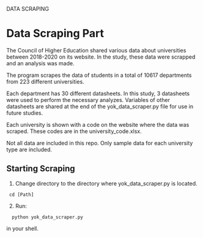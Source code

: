 DATA SCRAPING
# Data Scraping Part
The Council of Higher Education shared various data about universities between 2018-2020 on its website. In the study, these data were scrapped and an analysis was made.

The program scrapes the data of students in a total of 10617 departments from 223 different universities.

Each department has 30 different datasheets. In this study, 3 datasheets were used to perform the necessary analyzes. Variables of other datasheets are shared at the end of the yok_data_scraper.py file for use in future studies.

Each university is shown with a code on the website where the data was scraped. These codes are in the university_code.xlsx.

Not all data are included in this repo. Only sample data for each university type are included.

## Starting Scraping

1. Change directory to the directory where yok_data_scraper.py is located.


  ```pyfunctiontypecomment
   cd [Path]
   ```

2. Run:

 ```pyfunctiontypecomment
   python yok_data_scraper.py
   ```
   in your shell.
